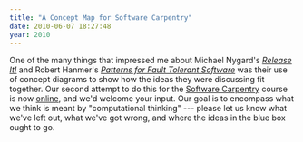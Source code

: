 ```yaml
---
title: "A Concept Map for Software Carpentry"
date: 2010-06-07 18:27:48
year: 2010
---
```

One of the many things that impressed me about Michael Nygard's <a href="http://www.amazon.com/Release-Production-Ready-Software-Pragmatic-Programmers/dp/0978739213"><em>Release It!</em></a> and Robert Hanmer's <a href="http://www.amazon.com/Patterns-Fault-Tolerant-Software-Wiley/dp/0470319798"><em>Patterns for Fault Tolerant Software</em></a> was their use of concept diagrams to show how the ideas they were discussing fit together. Our second attempt to do this for the <a href="http://www.software-carpentry.org/">Software Carpentry</a> course is now <a href="https://software-carpentry.org/blog/2010/06/the-big-picture-version-2/">online</a>, and we'd welcome your input. Our goal is to encompass what we think is meant by "computational thinking" --- please let us know what we've left out, what we've got wrong, and where the ideas in the blue box ought to go.
